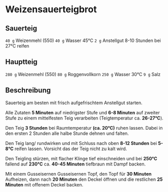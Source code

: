 # Weizensauerteigbrot

## Sauerteig

`40 g` Weizenmehl (550)
`40 g` Wasser 45°C
`2 g` Anstellgut
8-10 Stunden bei 27°C reifen

## Hauptteig

`280 g` Weizenmehl (550)
`80 g` Roggenvollkorn
`250 g` Wasser 30°C
`9 g` Salz

## Beschreibung

Sauerteig am besten mit frisch aufgefrischtem Anstellgut starten.

Alle Zutaten **5 Minuten** auf niedrigster Stufe und **6-8 Minuten** auf zweiter Stufe zu einem mittelfesten Teig verarbeiten (Teigtemperatur ca. **26-27°C**).

Den Teig **3 Stunden** bei Raumtemperatur **(ca. 20°C)** ruhen lassen. Dabei in den ersten 2 Stunden alle halbe Stunde dehnen und falten.

Den Teig lang/ rundwirken und mit Schluss nach oben **8-12 Stunden** bei **5-8°C** reifen lassen. Vorsicht das der Teig nicht zu kalt wird.

Den Teigling stürzen, mit flacher Klinge tief einschneiden und bei **250°C** fallend auf **230°C** ca. **40-45 Minuten** tiefbraun mit Dampf backen.

Mit einem Gusseisernen Gusseisernen Topf, den Topf für **30 Minuten** Aufheizen, dann nach **20 Minuten** den Deckel öffnen und die restlichen **25 Minuten** mit offenem Deckel backen.